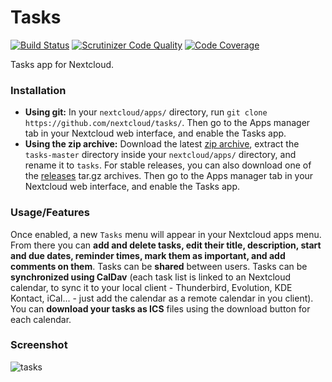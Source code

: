 # Tasks

[![Build Status](https://scrutinizer-ci.com/g/nextcloud/tasks/badges/build.png?b=master)](https://scrutinizer-ci.com/g/nextcloud/tasks/build-status/master) [![Scrutinizer Code Quality](https://scrutinizer-ci.com/g/nextcloud/tasks/badges/quality-score.png?b=master)](https://scrutinizer-ci.com/g/nextcloud/tasks/?branch=master) [![Code Coverage](https://scrutinizer-ci.com/g/nextcloud/tasks/badges/coverage.png?b=master)](https://scrutinizer-ci.com/g/nextcloud/tasks/?branch=master)

Tasks app for Nextcloud.

### Installation

 * **Using git:** In your `nextcloud/apps/` directory, run `git clone https://github.com/nextcloud/tasks/`. Then go to the Apps manager tab in your Nextcloud web interface, and enable the Tasks app.
 * **Using the zip archive:** Download the latest [zip archive](https://github.com/nextcloud/tasks/archive/master.zip), extract the `tasks-master` directory inside your `nextcloud/apps/` directory, and rename it to `tasks`. For stable releases, you can also download one of the [releases](https://github.com/nextcloud/tasks/releases) tar.gz archives. Then go to the Apps manager tab in your Nextcloud web interface, and enable the Tasks app.

### Usage/Features

Once enabled, a new `Tasks` menu will appear in your Nextcloud apps menu. From there you can **add and delete tasks, edit their title, description,  start and due dates, reminder times, mark them as important, and add comments on them**. Tasks can be **shared** between users. Tasks can be **synchronized using CalDav** (each task list is linked to an Nextcloud calendar, to sync it to your local client - Thunderbird, Evolution, KDE Kontact, iCal... - just add the calendar as a remote calendar in you client). You can **download your tasks as ICS** files using the download button for each calendar.

### Screenshot

![tasks](https://raw.githubusercontent.com/nextcloud/tasks/master/screenshots/tasks-1.png)
